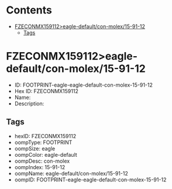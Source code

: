 



Contents
========

* [FZECONMX159112>eagle-default/con-molex/15-91-12](#fzeconmx159112eagle-defaultcon-molex15-91-12)
	* [Tags](#tags)

# FZECONMX159112>eagle-default/con-molex/15-91-12

- ID: FOOTPRINT-eagle-eagle-default-con-molex-15-91-12
- Hex ID: FZECONMX159112
- Name: 
- Description: 

## Tags

- hexID: FZECONMX159112
- oompType: FOOTPRINT
- oompSize: eagle
- oompColor: eagle-default
- oompDesc: con-molex
- oompIndex: 15-91-12
- oompName: eagle-default/con-molex/15-91-12
- oompID: FOOTPRINT-eagle-eagle-default-con-molex-15-91-12
